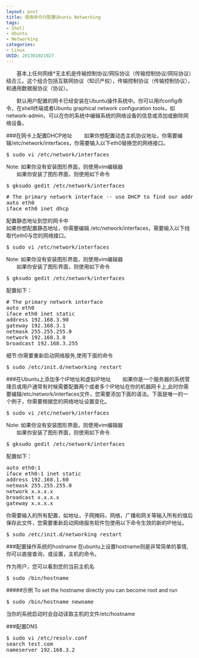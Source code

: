 ```yaml
--- 
layout: post
title: 使用命令行配置Ubuntu Networking
tags: 
- Shell
- Ubuntu
- Networking
categories:
- Linux
UUID: 201301021027
---
```


　　基本上任何网络*无主机是传输控制协议/网际协议（传输控制协议/网际协议）结合三。这个组合包括互联网协议（知识产权），传输控制协议（传输控制协议），和通用数据报协议（协议）。

　　默认用户配置的网卡已经安装在Ubuntu操作系统中。你可以用ifconfig命令，在shell终端或者Ubuntu graphical network configuration tools，如network-admin，可以在你的系统中编辑系统的网络设备的信息或添加或删除网络设备。

###在网卡上配置DHCP地址
　　如果你想配置动态主机协议地址，你需要编辑/etc/network/interfaces，你需要输入以下eth0替换您的网络接口。
<pre id="bash">
$ sudo vi /etc/network/interfaces
</pre>
Note: 如果你没有安装图形界面，则使用vim编辑器<br>
　　如果你安装了图形界面，则使用如下命令<br>
<pre id="bash">
$ gksudo gedit /etc/network/interfaces
</pre>
<pre id="bash">
# The primary network interface -- use DHCP to find our address
auto eth0
iface eth0 inet dhcp
</pre>
配置静态地址到您的网卡中<br>
如果你想配置静态地址，你需要编辑 /etc/network/interfaces，需要输入以下线取代eth0与您的网络接口。
<pre id="bash">
$ sudo vi /etc/network/interfaces
</pre>
Note: 如果你没有安装图形界面，则使用vim编辑器<br>
　　如果你安装了图形界面，则使用如下命令<br>
<pre id="bash">
$ gksudo gedit /etc/network/interfaces
</pre>
配置如下：
<pre id="bash">
# The primary network interface
auto eth0
iface eth0 inet static
address 192.168.3.90
gateway 192.168.3.1
netmask 255.255.255.0
network 192.168.3.0
broadcast 192.168.3.255
</pre>
细节:你需要重新启动网络服务,使用下面的命令
<pre id="bash">
$ sudo /etc/init.d/networking restart
</pre>

###在Ubuntu上添加多个IP地址和虚拟IP地址
 　　如果你是一个服务器的系统管理员或用户通常有时候需要配置两个或者多个IP地址在你的机器网卡上,此时你需要编辑/etc/network/interfaces文件，您需要添加下面的语法。下面是唯一的一个例子，你需要根据您的网络地址设置变化。
<pre id="bash">
$ sudo vi /etc/network/interfaces
</pre>
Note: 如果你没有安装图形界面，则使用vim编辑器<br>
　　如果你安装了图形界面，则使用如下命令<br>
<pre id="bash">
$ gksudo gedit /etc/network/interfaces
</pre>
配置如下：
<pre id="bash">
auto eth0:1
iface eth0:1 inet static
address 192.168.1.60
netmask 255.255.255.0
network x.x.x.x
broadcast x.x.x.x
gateway x.x.x.x
</pre>
你需要输入的所有配置，如地址，子网掩码，网络，广播和网关等输入所有的值后保存此文件，您需要重新启动网络服务软件包使用以下命令生效的新的IP地址。
<pre id="bash">
$ sudo /etc/init.d/networking restart
</pre>

###配置操作系统的hostname
在ubuntu上设置hostname则是非常简单的事情,你可以直接查询，或设置，主机的命令。

作为用户，您可以看到您的当前主机名
<pre id="bash">
$ sudo /bin/hostname
</pre>
#####示例
To set the hostname directly you can become root and run
<pre id="bash">
$ sudo /bin/hostname newname
</pre>
当你的系统启动时会自动读取主机的文件/etc/hostname

###配置DNS
<pre id="bash">
$ sudo vi /etc/resolv.conf
search test.com
nameserver 192.168.3.2
</pre>

